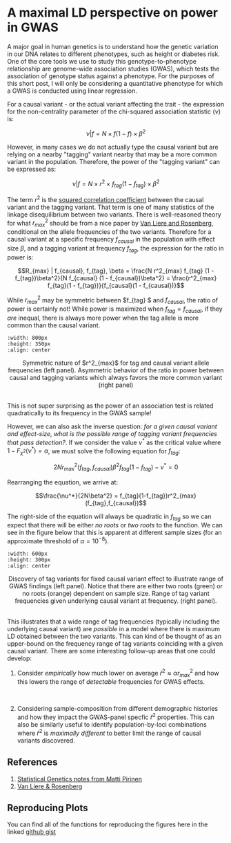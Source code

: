 
# A maximal LD perspective on power in GWAS

<!-- tags: [linkage disequilibrium, GWAS, tagging variants] -->

A major goal in human genetics is to understand how the genetic variation in our DNA relates to different phenotypes, such as height or diabetes risk. One of the core tools we use to study this genotype-to-phenotype relationship are genome-wide association studies (GWAS), which tests the association of genotype status against a phenotype. For the purposes of this short post, I will only be considering a quantitative phenotype for which a GWAS is conducted using linear regression.   

For a causal variant - or the actual variant affecting the trait - the expression for the non-centrality parameter of the chi-squared association statistic ($\nu$) is: 


$$ \nu|f = N \times f(1-f) \times \beta^2 $$

However, in many cases we do not actually type the causal variant but are relying on a nearby "tagging" variant nearby that may be a more common variant in the population. Therefore, the power of the "tagging variant" can be expressed as:

$$ \nu|f = N \times r^2 \times f_{tag}(1 - f_{tag}) \times \beta^2 $$

The term $r^2$ is the [squared correlation coefficient](https://www.ncbi.nlm.nih.gov/pmc/articles/PMC2535703/) between the causal variant and the tagging variant. That term is one of many statistics of the linkage disequilibrium between two variants. There is well-reasoned theory for what $r^2_{max}$ should be from a nice paper by [Van Liere and Rosenberg](https://www.ncbi.nlm.nih.gov/pmc/articles/PMC2580747/), conditional on the allele frequencies of the two variants. Therefore for a causal variant at a specific frequency $f_{causal}$ in the population with effect size $\beta$, and a tagging variant at frequency $f_{tag}$, the expression for the ratio in power is:

$$R_{max} | f_{causal}, f_{tag}, \beta = \frac{N r^2_{max} f_{tag} (1 - f_{tag})\beta^2}{N f_{causal} (1 - f_{causal})\beta^2} = \frac{r^2_{max} f_{tag}(1 - f_{tag})}{f_{causal}(1 - f_{causal})}$$ 

While $r^2_{max}$ may be symmetric between $f_{tag} $ and $f_{causal}$, the ratio of power is certainly not! While power is maximized when $f_{tag} = f_{causal}$, if they *are* inequal, there is always more power when the tag allele is more common than the causal variant. 

```{image} ../../images/blog_images/maxld/r2_max_power_ratio.png
:width: 800px
:height: 350px
:align: center
```
<center>Symmetric nature of $r^2_{max}$ for tag and causal variant allele frequencies (left panel). Asymmetric behavior of the ratio in power between causal and tagging variants which always favors the more common variant (right panel)</center>
<br>

This is not super surprising as the power of an association test is related quadratically to its frequency in the GWAS sample!


However, we can also ask the inverse question: *for a given causal variant and effect-size, what is the possible range of tagging variant frequencies that pass detection?*. If we consider the value $\nu^*$ as the critical value where $1 - F_{\chi^2}(\nu^*) = \alpha$, we must solve the following equation for $f_{tag}$: 

$$ 2 N r^2_{max}(f_{tag},f_{causal}) \beta^2 f_{tag} (1-f_{tag}) - \nu^* = 0$$

Rearranging the equation, we arrive at:

$$\frac{\nu^*}{2N\beta^2} = f_{tag}(1-f_{tag})r^2_{max}(f_{tag},f_{causal})$$


The right-side of the equation will always be quadratic in $f_{tag}$ so we can expect that there will be either *no roots* or *two roots* to the function. We can see in the figure below that this is apparent at different sample sizes (for an approximate threshold of $\alpha = 10^{-8}$).



```{image} ../../images/blog_images/maxld/r2_max_discovery.png
:width: 600px
:height: 300px
:align: center
```
<center>Discovery of tag variants for fixed causal variant effect to illustrate range of GWAS findings (left panel). Notice that there are either two roots (green) or no roots (orange) dependent on sample size. Range of tag variant frequencies given underlying causal variant at frequency. (right panel).</center>
<br>


This illustrates that a wide range of tag frequencies (typically including the underlying causal variant) are *possible* in a model where there is maximum LD obtained between the two variants. This can kind of be thought of as an upper-bound on the frequency range of tag variants coinciding with a given causal variant. There are some interesting follow-up areas that one could develop: 

1. Consider *empirically* how much lower on average $\hat{r}^2 \approx \alpha r^2_{max}$ and how this lowers the range of *detectable* frequencies for GWAS effects.
<br>

2. Considering sample-composition from different demographic histories and how they impact the GWAS-panel specfic $\hat{r}^2$ properties. This can also be similarly useful to identify population-by-loci combinations where $\hat{r}^2$ is *maximally different* to better limit the range of causal variants discovered. 

## References

1. [Statistical Genetics notes from Matti Pirinen](https://www.mv.helsinki.fi/home/mjxpirin/GWAS_course/material/GWAS3.html)
2. [Van Liere & Rosenberg](https://www.ncbi.nlm.nih.gov/pmc/articles/PMC2580747/)

## Reproducing Plots

You can find all of the functions for reproducing the figures here in the linked [github gist](https://gist.github.com/aabiddanda/4981715c691f398902499c26d31bb46c) 

